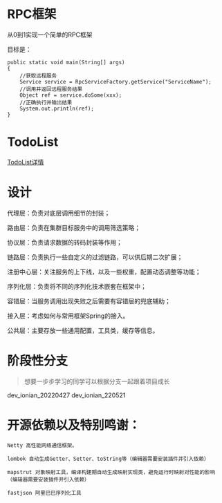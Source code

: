 # RPC框架

从0到1实现一个简单的RPC框架

目标是：

```
public static void main(String[] args)
{
    //获取远程服务
    Service service = RpcServiceFactory.getService("ServiceName");
    //调用并返回远程服务结果
    Object ref = service.doSome(xxx);
    //正确执行并输出结果
    System.out.println(ref);
}
```

# TodoList
[ TodoList详情 ](TodoList.md)


# 设计

代理层：负责对底层调用细节的封装；

路由层：负责在集群目标服务中的调用筛选策略；

协议层：负责请求数据的转码封装等作用；

链路层：负责执行一些自定义的过滤链路，可以供后期二次扩展；

注册中心层：关注服务的上下线，以及一些权重，配置动态调整等功能；

序列化层：负责将不同的序列化技术嵌套在框架中；

容错层：当服务调用出现失败之后需要有容错层的兜底辅助；

接入层：考虑如何与常用框架Spring的接入。

公共层：主要存放一些通用配置，工具类，缓存等信息。


# 阶段性分支

> 想要一步步学习的同学可以根据分支一起跟着项目成长

dev_ionian_20220427
dev_ionian_220521

# 开源依赖以及特别鸣谢：

```
Netty 高性能网络通信框架。

lombok 自动生成Getter、Setter、toString等（编辑器需要安装插件并引入依赖）

mapstrut 对象映射工具，编译构建期自动生成映射实现类，避免运行时映射对性能的影响（编辑器需要安装插件并引入依赖）

fastjson 阿里巴巴序列化工具
```